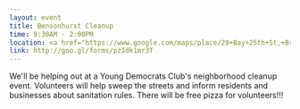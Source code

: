 ```yaml
---
layout: event
title: Bensonhurst Cleanup
time: 9:30AM - 2:00PM
location: <a href="https://www.google.com/maps/place/29+Bay+25th+St,+Brooklyn,+NY+11214/@40.6033581,-74.0001387,17z/data=!3m1!4b1!4m2!3m1!1s0x89c2450928e9581d:0xc8e83ec12270293c">29 Bay 25th Street, Brooklyn, NY 11214</a>
link: http://goo.gl/forms/pzIdk1mr3T
---
```

We'll be helping out at a Young Democrats Club's neighborhood cleanup event. Volunteers will help sweep the streets and inform residents and businesses about sanitation rules. There will be free pizza for volunteers!!!
